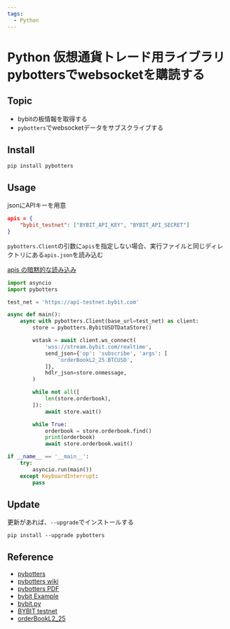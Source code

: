 ```yaml
---
tags:
  - Python
---
```


# Python 仮想通貨トレード用ライブラリ pybottersでwebsocketを購読する

## Topic

- bybitの板情報を取得する
- `pybotters`でwebsocketデータをサブスクライブする

## Install

```
pip install pybotters
```

## Usage

jsonにAPIキーを用意

```json title="apis.json"
apis = {
    "bybit_testnet": ["BYBIT_API_KEY", "BYBIT_API_SECRET"]
}
```

`pybotters.Client`の引数に`apis`を指定しない場合、実行ファイルと同じディレクトリにある`apis.json`を読み込む

[apis の暗黙的な読み込み](https://pybotters.readthedocs.io/ja/latest/Advanced-Usage.html#apis)

```py
import asyncio
import pybotters

test_net = 'https://api-testnet.bybit.com'

async def main():
    async with pybotters.Client(base_url=test_net) as client:
        store = pybotters.BybitUSDTDataStore()

        wstask = await client.ws_connect(
            'wss://stream.bybit.com/realtime',
            send_json={'op': 'subscribe', 'args': [
                'orderBookL2_25.BTCUSD',
            ]},
            hdlr_json=store.onmessage,
        )

        while not all([
            len(store.orderbook),
        ]):
            await store.wait()

        while True:
            orderbook = store.orderbook.find()
            print(orderbook)
            await store.orderbook.wait()

if __name__ == '__main__':
    try:
        asyncio.run(main())
    except KeyboardInterrupt:
        pass
```

## Update

更新があれば、`--upgrade`でインストールする

```
pip install --upgrade pybotters
```

## Reference
- [pybotters](https://github.com/MtkN1/pybotters)
- [pybotters wiki](https://github.com/MtkN1/pybotters/wiki)
- [pybotters PDF](https://pybotters.readthedocs.io/_/downloads/ja/latest/pdf/)
- [bybit Example](https://github.com/MtkN1/pybotters/wiki/Example)
- [bybit.py](https://github.com/MtkN1/pybotters/blob/main/pybotters/models/bybit.py)
- [BYBIT testnet](https://testnet.bybit.com/ja-JP/)
- [orderBookL2_25](https://bybit-exchange.github.io/docs/futuresV2/inverse/#t-publictopics)